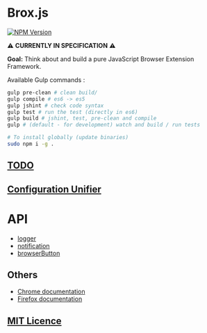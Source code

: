 
# Brox.js

[![NPM Version][npm-image]][npm-url]

:warning: **CURRENTLY IN SPECIFICATION** :warning:

**Goal:** Think about and build a pure JavaScript Browser Extension Framework.

Available Gulp commands :

```bash
gulp pre-clean # clean build/
gulp compile # es6 -> es5
gulp jshint # check code syntax
gulp test # run the test (directly in es6)
gulp build # jshint, test, pre-clean and compile
gulp # (default - for development) watch and build / run tests

# To install globally (update binaries)
sudo npm i -g .
```

## [TODO](https://github.com/wuha-io/broxjs/blob/master/TODO.md)

## [Configuration Unifier](https://github.com/wuha-io/broxjs/blob/master/doc/configUnifier.md)

# API

- [logger](https://github.com/wuha-io/broxjs/blob/dev/doc/api/logger.md)
- [notification](https://github.com/wuha-io/broxjs/blob/dev/doc/api/notification.md)
- [browserButton](https://github.com/wuha-io/broxjs/blob/dev/doc/api/browserButton.md)

## Others

- [Chrome documentation](https://developer.chrome.com/extensions/api_index)
- [Firefox documentation](https://developer.mozilla.org/en-US/Add-ons)

## [MIT Licence](https://github.com/wuha-io/broxjs/blob/master/LICENSE)

[npm-image]: https://img.shields.io/npm/v/express.svg
[npm-url]: https://www.npmjs.com/package/broxjs
